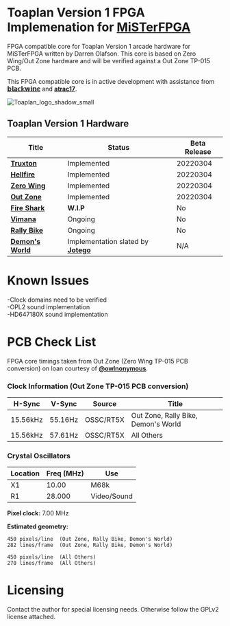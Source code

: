 


# Toaplan Version 1 FPGA Implemenation for [MiSTerFPGA](https://github.com/MiSTer-devel/Main_MiSTer/wiki)

FPGA compatible core for Toaplan Version 1 arcade hardware for MiSTerFPGA written by Darren Olafson. This core is based on Zero Wing/Out Zone hardware and will be verified against a Out Zone TP-015 PCB. 

This FPGA compatible core is in active development with assistance from [**𝕓𝕝𝕒𝕔𝕜𝕨𝕚𝕟𝕖**](https://github.com/blackwine) and [**atrac17**](https://github.com/atrac17).

![Toaplan_logo_shadow_small](https://user-images.githubusercontent.com/32810066/151543842-5f7380a4-9b29-472d-bc03-8cc04a579cf2.png)

## Toaplan Version 1 Hardware

| Title | Status | Beta Release |
|------|---------|--------------|
[**Truxton**](https://en.wikipedia.org/wiki/Truxton_%28video_game%29) | Implemented | 20220304 |
[**Hellfire**](https://en.wikipedia.org/wiki/Hellfire_%28video_game%29) | Implemented | 20220304 |
[**Zero Wing**](https://en.wikipedia.org/wiki/Zero_Wing) | Implemented | 20220304 |
[**Out Zone**](https://en.wikipedia.org/wiki/Out_Zone) | Implemented | 20220304 |
[**Fire Shark**](https://en.wikipedia.org/wiki/Fire_Shark) | **W.I.P** | No |
[**Vimana**](https://en.wikipedia.org/wiki/Vimana_%28video_game%29) | Ongoing | No |
[**Rally Bike**](https://en.wikipedia.org/wiki/Rally_Bike) | Ongoing | No |
[**Demon's World**](https://en.wikipedia.org/wiki/Demon%27s_World) | Implementation slated by [**Jotego**](https://github.com/jotego) | N/A


# Known Issues

-Clock domains need to be verified  
-OPL2 sound implementation  
-HD647180X sound implementation  

# PCB Check List

FPGA core timings taken from Out Zone (Zero Wing TP-015 PCB conversion) on loan courtesy of [**@owlnonymous**](https://twitter.com/owlnonymous).

### Clock Information (Out Zone TP-015 PCB conversion)

H-Sync   | V-Sync   | Source    | Title 
---------|----------|-----------|-------
15.56kHz | 55.16Hz  | OSSC/RT5X | Out Zone, Rally Bike, Demon's World
15.56kHz | 57.61Hz  | OSSC/RT5X | All Others

### Crystal Oscillators

Location | Freq (MHz) | Use
---------|------------|-------
X1       | 10.00      | M68k
R1       | 28.000     | Video/Sound

**Pixel clock:** 7.00 MHz

**Estimated geometry:**

    450 pixels/line  (Out Zone, Rally Bike, Demon's World)
    282 lines/frame  (Out Zone, Rally Bike, Demon's World)
  
    450 pixels/line  (All Others)
    270 lines/frame  (All Others)

# Licensing

Contact the author for special licensing needs. Otherwise follow the GPLv2 license attached.
